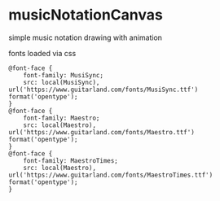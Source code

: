 # musicNotationCanvas
simple music notation drawing with animation

fonts loaded via css

    @font-face {
        font-family: MusiSync;
        src: local(MusiSync), url('https://www.guitarland.com/fonts/MusiSync.ttf') format('opentype');
    }
    @font-face {
        font-family: Maestro;
        src: local(Maestro), url('https://www.guitarland.com/fonts/Maestro.ttf') format('opentype');
    }
    @font-face {
        font-family: MaestroTimes;
        src: local(Maestro), url('https://www.guitarland.com/fonts/MaestroTimes.ttf') format('opentype');
    }
